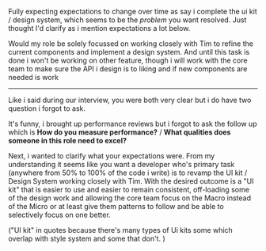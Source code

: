 Fully expecting expectations to change over time as say i complete the ui kit / design system, which seems to be the _problem_ you want resolved. Just thought I'd clarify as i mention expectations a lot below. 

Would my role be solely focussed on working closely with Tim to refine the current components and implement a design system. And until this task is done i won't be working on other feature, though i will work with the core team to make sure the API i design is to liking and if new components are needed is work 



---

Like i said during our interview, you were both very clear but i do have two question i forgot to ask. 

It's funny, i brought up performance reviews but i forgot to ask the follow up which is __How do you measure performance?__ / __What qualities does someone in this role need to excel?__

Next, i wanted to clarify what your expectations were. From my understanding it seems like you want a developer who's primary task (anywhere from 50% to 100% of the code i write) is to revamp the UI kit / Design System working closely with Tim. With the desired outcome is a "UI kit" that is easier to use and easier to remain consistent, off-loading some of the design work and allowing the core team focus on the Macro instead of the Micro or at least give them patterns to follow and be able to selectively focus on one better. 

("UI kit" in quotes because there's many types of Ui kits some which overlap with style system and some that don't. )